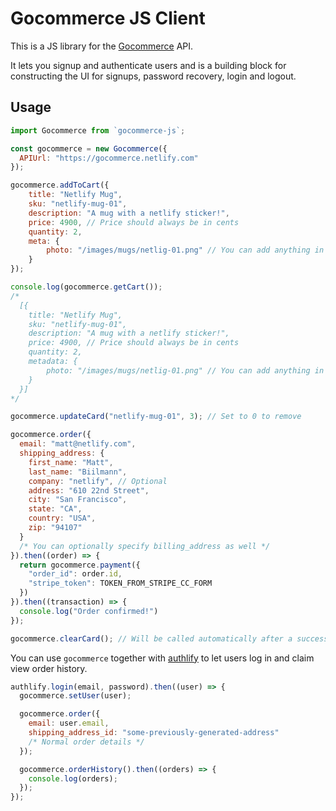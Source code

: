 # Gocommerce JS Client

This is a JS library for the [Gocommerce](https://github.com/netlify/gocommerce) API.

It lets you signup and authenticate users and is a building block for constructing
the UI for signups, password recovery, login and logout.

## Usage

```js
import Gocommerce from `gocommerce-js`;

const gocommerce = new Gocommerce({
  APIUrl: "https://gocommerce.netlify.com"
});

gocommerce.addToCart({
	title: "Netlify Mug",
	sku: "netlify-mug-01",
	description: "A mug with a netlify sticker!",
	price: 4900, // Price should always be in cents
	quantity: 2,
	meta: {
		photo: "/images/mugs/netlig-01.png" // You can add anything in metadata
	}
});

console.log(gocommerce.getCart());
/*
  [{
  	title: "Netlify Mug",
  	sku: "netlify-mug-01",
  	description: "A mug with a netlify sticker!",
  	price: 4900, // Price should always be in cents
  	quantity: 2,
  	metadata: {
  		photo: "/images/mugs/netlig-01.png" // You can add anything in metadata
  	}
  }]
*/

gocommerce.updateCard("netlify-mug-01", 3); // Set to 0 to remove

gocommerce.order({
  email: "matt@netlify.com",
  shipping_address: {
    first_name: "Matt",
    last_name: "Biilmann",
    company: "netlify", // Optional
    address: "610 22nd Street",
    city: "San Francisco",
    state: "CA",
    country: "USA",
    zip: "94107"
  }
  /* You can optionally specify billing_address as well */
}).then((order) => {
  return gocommerce.payment({
    "order_id": order.id,
    "stripe_token": TOKEN_FROM_STRIPE_CC_FORM
  })
}).then((transaction) => {
  console.log("Order confirmed!")
});

gocommerce.clearCard(); // Will be called automatically after a successful order
```

You can use `gocommerce` together with [authlify](https://github.com/netlify/authlify) to let users log in and claim view order history.

```js
authlify.login(email, password).then((user) => {
  gocommerce.setUser(user);

  gocommerce.order({
    email: user.email,
    shipping_address_id: "some-previously-generated-address"
    /* Normal order details */
  });

  gocommerce.orderHistory().then((orders) => {
    console.log(orders);
  });
});
```
